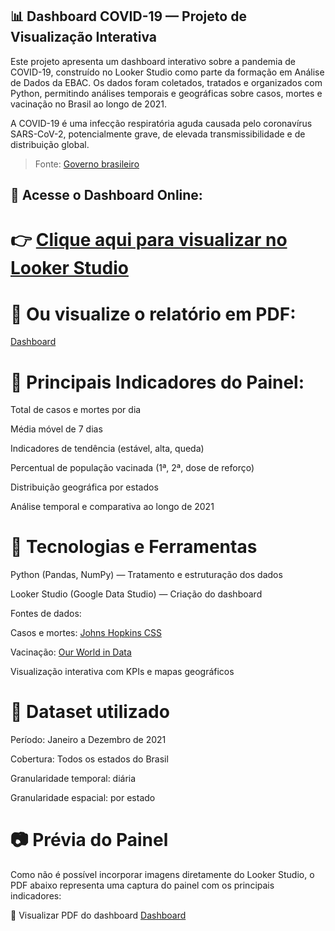 ## 📊 Dashboard COVID-19 — Projeto de Visualização Interativa

Este projeto apresenta um dashboard interativo sobre a pandemia de COVID-19, construído no Looker Studio como parte da formação em Análise de Dados da EBAC. Os dados foram coletados, tratados e organizados com Python, permitindo análises temporais e geográficas sobre casos, mortes e vacinação no Brasil ao longo de 2021.

A COVID-19 é uma infecção respiratória aguda causada pelo coronavírus SARS-CoV-2, potencialmente grave, de elevada transmissibilidade e de distribuição global.

> Fonte: [Governo brasileiro](https://www.gov.br/saude/pt-br/assuntos/coronavirus)

## 🔗 Acesse o Dashboard Online:
# 👉 [Clique aqui para visualizar no Looker Studio](https://lookerstudio.google.com/u/0/reporting/c649f065-d091-4ef9-ba45-589d9360eb86)

# 📄 Ou visualize o relatório em PDF:
[Dashboard](Dashboard_-_Covid19.pdf)

# 📌 Principais Indicadores do Painel:

Total de casos e mortes por dia

Média móvel de 7 dias

Indicadores de tendência (estável, alta, queda)

Percentual de população vacinada (1ª, 2ª, dose de reforço)

Distribuição geográfica por estados

Análise temporal e comparativa ao longo de 2021

# 🧰 Tecnologias e Ferramentas
Python (Pandas, NumPy) — Tratamento e estruturação dos dados

Looker Studio (Google Data Studio) — Criação do dashboard

Fontes de dados:

Casos e mortes: [Johns Hopkins CSS](https://ourworldindata.org/covid-vaccinations)

Vacinação: [Our World in Data](https://ourworldindata.org/covid-vaccinations)

Visualização interativa com KPIs e mapas geográficos

# 🧪 Dataset utilizado

Período: Janeiro a Dezembro de 2021

Cobertura: Todos os estados do Brasil

Granularidade temporal: diária

Granularidade espacial: por estado

# 📷 Prévia do Painel

Como não é possível incorporar imagens diretamente do Looker Studio, o PDF abaixo representa uma captura do painel com os principais indicadores:

📄 Visualizar PDF do dashboard [Dashboard](Dashboard_-_Covid19.pdf)
